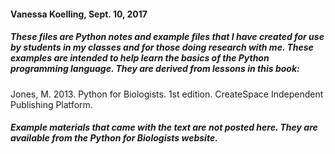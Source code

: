 #### Vanessa Koelling, Sept. 10, 2017

##### These files are Python notes and example files that I have created for use by students in my classes and for those doing research with me. These examples are intended to help learn the basics of the Python programming language. They are derived from lessons in this book:

Jones, M. 2013. Python for Biologists. 1st edition. CreateSpace Independent Publishing Platform.

##### Example materials that came with the text are not posted here. They are available from the Python for Biologists website.